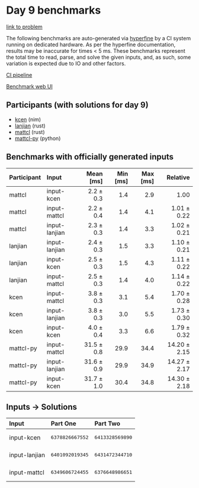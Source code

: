 # Day 9 benchmarks

[link to problem](https://adventofcode.com/2024/day/9)

The following benchmarks are auto-generated via
[hyperfine](https://github.com/sharkdp/hyperfine) by a CI system running on
dedicated hardware. As per the hyperfine documentation, results may be
inaccurate for times < 5 ms. These benchmarks represent the total time to read,
parse, and solve the given inputs, and, as such, some variation is expected due
to IO and other factors.

[CI pipeline](http://ci.papercode.net:8080/teams/main/pipelines/aoc2024)

[Benchmark web UI](https://aoc.ancalagon.black)


## Participants (with solutions for day 9)

- [kcen](https://github.com/kcen/aoc2024) (nim)
- [lanjian](https://github.com/lanjian/aoc-2024) (rust)
- [mattcl](https://github.com/mattcl/aoc2024) (rust)
- [mattcl-py](https://github.com/mattcl/aoc2024-py) (python)


## Benchmarks with officially generated inputs

| Participant | Input | Mean [ms] | Min [ms] | Max [ms] | Relative |
|:---|:---|---:|---:|---:|---:|
| mattcl | input-kcen | 2.2 ± 0.3 | 1.4 | 2.9 | 1.00 |
| mattcl | input-mattcl | 2.2 ± 0.4 | 1.4 | 4.1 | 1.01 ± 0.22 |
| mattcl | input-lanjian | 2.3 ± 0.3 | 1.4 | 3.3 | 1.02 ± 0.21 |
| lanjian | input-lanjian | 2.4 ± 0.3 | 1.5 | 3.3 | 1.10 ± 0.21 |
| lanjian | input-kcen | 2.5 ± 0.3 | 1.5 | 4.3 | 1.11 ± 0.22 |
| lanjian | input-mattcl | 2.5 ± 0.3 | 1.4 | 4.0 | 1.14 ± 0.22 |
| kcen | input-mattcl | 3.8 ± 0.3 | 3.1 | 5.4 | 1.70 ± 0.28 |
| kcen | input-lanjian | 3.8 ± 0.3 | 3.0 | 5.5 | 1.73 ± 0.30 |
| kcen | input-kcen | 4.0 ± 0.4 | 3.3 | 6.6 | 1.79 ± 0.32 |
| mattcl-py | input-mattcl | 31.5 ± 0.8 | 29.9 | 34.4 | 14.20 ± 2.15 |
| mattcl-py | input-lanjian | 31.6 ± 0.9 | 29.9 | 34.9 | 14.27 ± 2.17 |
| mattcl-py | input-kcen | 31.7 ± 1.0 | 30.4 | 34.8 | 14.30 ± 2.18 |


## Inputs -> Solutions

| Input | Part One | Part Two |
|:---|:---|:---|
|input-kcen|<pre>6378826667552</pre>|<pre>6413328569890</pre>|
|input-lanjian|<pre>6401092019345</pre>|<pre>6431472344710</pre>|
|input-mattcl|<pre>6349606724455</pre>|<pre>6376648986651</pre>|